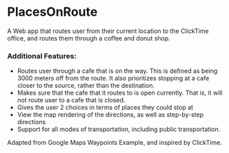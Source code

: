 # PlacesOnRoute
A Web app that routes user from their current location to the ClickTime office, and routes them through a coffee and donut shop.


### Additional Features:
* Routes user through a cafe that is on the way. This is defined as being 3000 meters off from the route. It also prioritizes stopping at a cafe closer to the source, rather than the destination.
* Makes sure that the cafe that it routes to is open currently. That is, it will not route user to a cafe that is closed.
* Gives the user 2 choices in terms of places they could stop at
* View the map rendering of the directions, as well as step-by-step directions
* Support for all modes of transportation, including public transportation.



Adapted from Google Maps Waypoints Example, and inspired by ClickTime.
